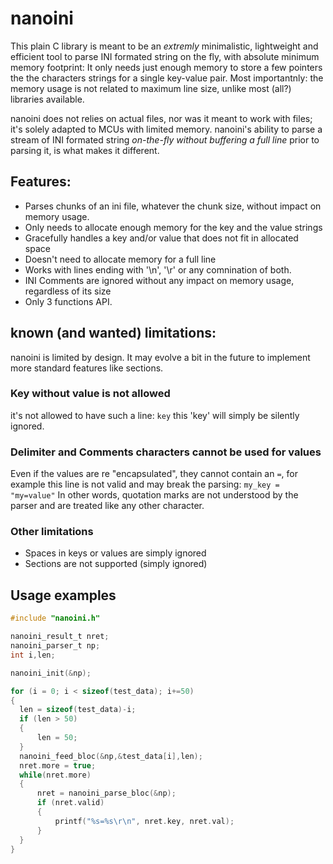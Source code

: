 # nanoini
This plain C library is meant to be an *extremly* minimalistic, lightweight and efficient tool to parse INI formated string on the fly, with absolute minimum memory footprint: It only needs just enough memory to store a few pointers the the characters strings for a single key-value pair.
Most importantnly: the memory usage is not related to maximum line size, unlike most (all?) libraries available. 

nanoini does not relies on actual files, nor was it meant to work with files; it's solely adapted to MCUs with limited memory. nanoini's ability to parse a stream of INI formated string *on-the-fly without buffering a full line* prior to parsing it, is what makes it different.

## Features:
- Parses chunks of an ini file, whatever the chunk size, without impact on memory usage.
- Only needs to allocate enough memory for the key and the value strings
- Gracefully handles a key and/or value that does not fit in allocated space
- Doesn't need to allocate memory for a full line
- Works with lines ending with '\n', '\r' or any comnination of both.
- INI Comments are ignored without any impact on memory usage, regardless of its size
- Only 3 functions API.

 ## known (and wanted) limitations:
 nanoini is limited by design. It may evolve a bit in the future to implement more standard features like sections.
 ### Key without value is not allowed
 it's not allowed to have such a line:
 `key`
 this 'key' will simply be silently ignored.
 
### Delimiter and Comments characters cannot be used for values
Even if the values are re "encapsulated", they cannot contain an `=`, for example this line is not valid and may break the parsing:
`my_key = "my=value"`
In other words, quotation marks are not understood by the parser and are treated like any other character.
 
 ### Other limitations
 * Spaces in keys or values are simply ignored
 * Sections are not supported (simply ignored)
 
 ## Usage examples
 
 ```c
 #include "nanoini.h"
 
 nanoini_result_t nret;
 nanoini_parser_t np;
 int i,len;
 
 nanoini_init(&np);
 
 for (i = 0; i < sizeof(test_data); i+=50)
 {
   len = sizeof(test_data)-i;
   if (len > 50)
   {
       len = 50;
   }
   nanoini_feed_bloc(&np,&test_data[i],len);
   nret.more = true;
   while(nret.more)
   {
       nret = nanoini_parse_bloc(&np);
       if (nret.valid)
       {
           printf("%s=%s\r\n", nret.key, nret.val);
       }
   }
 }
 ```
